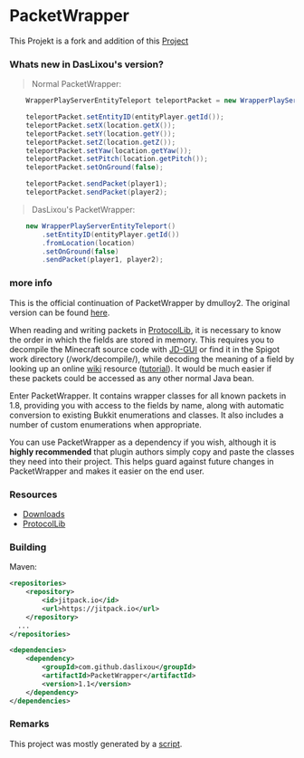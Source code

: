 # PacketWrapper

This Projekt is a fork and addition of this [Project](https://github.com/steviebeenz/PacketWrapper)

### Whats new in DasLixou's version?

> Normal PacketWrapper:
````java
    WrapperPlayServerEntityTeleport teleportPacket = new WrapperPlayServerEntityTeleport();

    teleportPacket.setEntityID(entityPlayer.getId());
    teleportPacket.setX(location.getX());
    teleportPacket.setY(location.getY());
    teleportPacket.setZ(location.getZ());
    teleportPacket.setYaw(location.getYaw());
    teleportPacket.setPitch(location.getPitch());
    teleportPacket.setOnGround(false);

    teleportPacket.sendPacket(player1);
    teleportPacket.sendPacket(player2);
````

> DasLixou's PacketWrapper:
````java
    new WrapperPlayServerEntityTeleport()
        .setEntityID(entityPlayer.getId())
        .fromLocation(location)
        .setOnGround(false)
        .sendPacket(player1, player2);
````

### more info

This is the official continuation of PacketWrapper by dmulloy2. The original version can be found [here](https://github.com/aadnk/PacketWrapper).

When reading and writing packets in [ProtocolLib](http://www.spigotmc.org/resources/protocollib.1997/), it is necessary to know the order in which the fields are stored in memory. This requires you to decompile the Minecraft source code with [JD-GUI](http://jd.benow.ca/) or find it in the Spigot work directory (/work/decompile/), while decoding the meaning of a field by looking up an online [wiki](http://www.wiki.vg/Protocol) resource ([tutorial](http://forums.bukkit.org/threads/lib-1-4-6-protocollib-2-0-0-safely-and-easily-modify-sent-and-recieved-packets.101035/page-2#post-1366140)). It would be much easier if these packets could be accessed as any other normal Java bean. 

Enter PacketWrapper. It contains wrapper classes for all known packets in 1.8, providing you with access to the fields by name, along with automatic conversion to existing Bukkit enumerations and classes. It also includes a number of custom enumerations when appropriate.

You can use PacketWrapper as a dependency if you wish, although it is **highly recommended** that plugin authors simply copy and paste the classes they need into their project. This helps guard against future changes in PacketWrapper and makes it easier on the end user.

### Resources
* [Downloads](http://ci.dmulloy2.net/job/PacketWrapper/)
* [ProtocolLib](http://www.spigotmc.org/resources/protocollib.1997/)

### Building
Maven:
````xml
<repositories>
    <repository>
        <id>jitpack.io</id>
        <url>https://jitpack.io</url>
    </repository>
  ...
</repositories>
````
````xml
<dependencies>
    <dependency>
        <groupId>com.github.daslixou</groupId>
        <artifactId>PacketWrapper</artifactId>
        <version>1.1</version>
    </dependency>
</dependencies>
````



### Remarks
This project was mostly generated by a [script](https://github.com/aadnk/Wrappit). 
